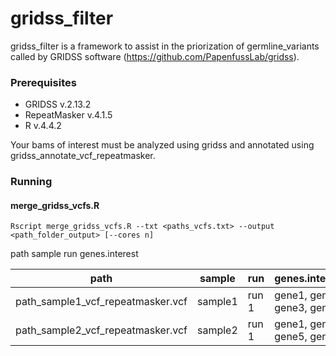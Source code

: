 # gridss_filter
gridss_filter is a framework to assist in the priorization of germline_variants called by GRIDSS software (https://github.com/PapenfussLab/gridss).

### Prerequisites ###
- GRIDSS v.2.13.2
- RepeatMasker v.4.1.5
- R v.4.4.2

Your bams of interest must be analyzed using gridss and annotated using gridss_annotate_vcf_repeatmasker.


### Running ####

#### merge_gridss_vcfs.R ###

 ````
Rscript merge_gridss_vcfs.R --txt <paths_vcfs.txt> --output <path_folder_output> [--cores n]
```` 

path	sample	run	genes.interest

| path  | sample | run | genes.interest |
|-----------|-----------|-----------|-----------|
| path_sample1_vcf_repeatmasker.vcf | sample1  | run 1  | gene1, gene2, gene3, gene4|
| path_sample2_vcf_repeatmasker.vcf | sample2  | run 1  | gene1, gene3, gene5, gene6|
